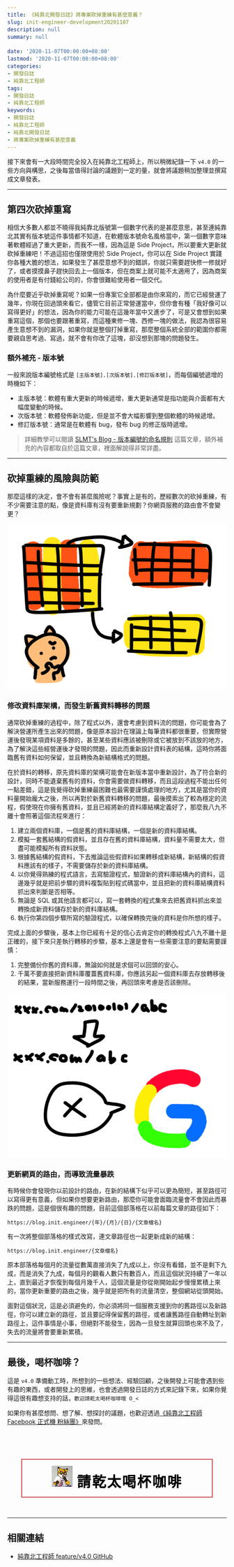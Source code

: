 ```yaml
---
title: 《純靠北開發日誌》將專案砍掉重練有甚麼意義？
slug: init-engineer-development20201107
description: null
summary: null

date: '2020-11-07T00:00:00+08:00'
lastmod: '2020-11-07T00:00:00+08:00'
categories:
- 開發日誌
- 純靠北工程師
tags:
- 開發日誌
- 純靠北工程師
keywords:
- 開發日誌
- 純靠北工程師
- 純靠北開發日誌
- 將專案砍掉重練有甚麼意義
---
```


接下來會有一大段時間完全投入在純靠北工程師上，所以稍微紀錄一下 `v4.0` 的一些方向與構思，之後每當值得討論的議題到一定的量，就會將議題稍加整理並撰寫成文章發表。

---
## 第四次砍掉重寫
相信大多數人都並不曉得我純靠北版號第一個數字代表的是甚麼意思，甚至連純靠北其實有版本號這件事情都不知道，在軟體版本號命名風格當中，第一個數字意味著軟體經過了重大更新，而我不一樣，因為這是 Side Project，所以要重大更新就砍掉重練吧！不過這招也僅限使用於 Side Project，你可以在 Side Project 實踐你各種大膽的想法，如果發生了甚麼意想不到的錯誤，你就只需要趕快修一修就好了，或者摸摸鼻子趕快回去上一個版本，但在商案上就可能不太適用了，因為商案的使用者是有付錢給公司的，你會很難給使用者一個交代。

為什麼要近乎砍掉重寫呢？如果一份專案它全部都是由你來寫的，而它已經營運了幾年，你現在回過頭來看它，儘管它目前正常營運當中，但你會有種「我好像可以寫得更好」的想法，因為你的能力可能在這幾年當中又進步了，可是又會想到如果重寫這個，那個也要跟著重寫，而這種東修一塊、西修一塊的做法，我認為很容易產生意想不到的漏洞，如果你就是整個打掉重寫，那麼整個系統全部的範圍你都需要親自思考過、寫過，就不會有你改了這塊，卻沒想到那塊的問題發生。

### 額外補充 - 版本號
一般來說版本編號格式是 `[主版本號].[次版本號].[修訂版本號]`，而每個編號遞增的時機如下：

- 主版本號：軟體有重大更新的時候遞增，重大更新通常是指功能與介面都有大幅度變動的時候。
- 次版本號：軟體發佈新功能，但是並不會大幅影響到整個軟體的時候遞增。
- 修訂版本號：通常是在軟體有 bug，發布 bug 的修正版時遞增。

> 詳細教學可以閱讀 [SLMT's Blog - 版本編號的命名規則](https://www.slmt.tw/blog/2015/07/19/version-number-naming-convention) 這篇文章，額外補充的內容都取自於這篇文章，裡面解說得非常詳盡。

---
## 砍掉重練的風險與防範
那麼這樣的決定，會不會有甚麼風險呢？事實上是有的，歷經數次的砍掉重練，有不少需要注意的點，像是資料庫有沒有要重新規劃？你網頁服務的路由會不會變更？

![1.png](1.png)
### 修改資料庫架構，而發生新舊資料轉移的問題
通常砍掉重練的過程中，除了程式以外，還會考慮到資料流的問題，你可能會為了解決營運所產生出來的問題，像是原本設計在理論上每筆資料都很重要，但實際營運後發現某項資料是多餘的，甚至某些資料應該被刪除或它被放到不該放的地方，為了解決這些經營運後才發現的問題，因此而重新設計資料表的結構，這時你將面臨舊有資料如何保留，並且轉換為新結構格式的問題。

在於資料的轉移，原先資料庫的架構可能會在新版本當中重新設計，為了符合新的設計，同時不能遺棄舊有的資料，你會需要做資料轉移，而且這段過程不能出任何一點差錯，這是我覺得砍掉重練最困難也最需要謹慎處理的地方，尤其是當你的資料量開始龐大之後，所以再對於新舊資料轉移的問題，最後摸索出了較為穩定的流程，假使現在你擁有舊資料，並且已經將新的資料庫結構定義好了，那麼我八九不離十會照著這個流程來進行：

1. 建立兩個資料庫，一個是舊的資料庫結構，一個是新的資料庫結構。
2. 模擬一套舊結構的假資料，並且存在舊的資料庫結構，資料量不需要太大，但盡可能模擬所有資料狀態。
3. 根據舊結構的假資料，下去推論這些假資料如果轉移成新結構，新結構的假資料應該有的樣子，不需要儲存於新的資料庫結構。
4. 以你覺得熟練的程式語言，去寫驗證程式，驗證新的資料庫結構內的資料，這邊幾乎就是把前步驟的資料複製貼到程式碼當中，並且把新的資料庫結構資料抓出來判斷是否相等。
5. 無論是 SQL 或其他語言都可以，寫一套轉換的程式集來去把舊資料抓出來並轉換成新資料儲存於新的資料庫結構。
6. 執行你第四個步驟所寫的驗證程式，以確保轉換完後的資料是你所想的樣子。

完成上面的步驟後，基本上你已經有十足的信心去肯定你的轉換程式八九不離十是正確的，接下來只差執行轉移的步驟，基本上還是會有一些需要注意的要點需要謹慎：

1. 完整備份你舊的資料庫，無論如何就是求個可以回頭的安心。
2. 千萬不要直接把新資料庫覆蓋舊資料庫，你應該另起一個資料庫去存放轉移後的結果，當新服務運行一段時間之後，再回頭來考慮是否該刪除。

![2.png](2.png)
### 更新網頁的路由，而導致流量暴跌
有時候你會發現你以前設計的路由，在新的結構下似乎可以更為簡短，甚至路徑可以寫得更有意義，但如果你想要更新路由，那麼你可能會面臨流量會不會因此而暴跌的問題，這是個很有趣的問題，目前這個部落格在以前每篇文章的路徑如下：

```
https://blog.init.engineer/{年}/{月}/{日}/{文章檔名}
```

有一次將整個部落格的樣式改寫，連文章路徑也一起更新成新的結構：

```
https://blog.init.engineer/{文章檔名}
```

原本部落格每個月的流量從數萬直接消失了九成以上，你沒有看錯，並不是剩下九成，而是消失了九成，每個月的觀看人數只有數百人，而且這個狀況持續了一年以上，直到最近才恢復到每個月幾千人，這個流量是你從剛開始起步慢慢累積上來的，當你更新重要的路由之後，幾乎就是把所有的流量清空，整個網站從頭開始。

面對這個狀況，這是必須避免的，你必須將同一個服務支援到你的舊路徑以及新路徑，你可以建立新的路徑，並且要記得保留舊的路徑，或者讓舊路徑自動轉址到新路徑上，這件事情是小事，但絕對不能發生，因為一旦發生就算回頭也來不及了，失去的流量將會要重新累積。

---
## 最後，喝杯咖啡？
這是 `v4.0` 準備動工時，所想到的一些想法、經驗回顧，之後開發上可能會遇到些有趣的東西，或者開發上的思維，也會透過開發日誌的方式來記錄下來，如果你覺得這很有趣想支持的話，`歡迎請乾太喝杯咖啡哦 O_<`

如果你有甚麼想問、想了解、想探討的議題，也歡迎透過[《純靠北工程師 Facebook 正式機 粉絲團》](https://www.facebook.com/init.kobeengineer)來發問。

<div style="padding: 2rem;">
    <style>
        a.animated-button:link, a.animated-button:visited {
            position: relative;
            display: block;
            margin: 30px auto 0;
            padding: 14px 15px;
            color: #000;
            font-size:14px;
            font-weight: bold;
            text-align: center;
            text-decoration: none;
            text-transform: uppercase;
            overflow: hidden;
            letter-spacing: .08em;
            border-radius: 0;
            text-shadow: 0 0 1px rgba(0, 0, 0, 0.2), 0 1px 0 rgba(0, 0, 0, 0.2);
            -webkit-transition: all 1s ease;
            -moz-transition: all 1s ease;
            -o-transition: all 1s ease;
            transition: all 1s ease;
        }
        a.animated-button:link:after, a.animated-button:visited:after {
            content: "";
            position: absolute;
            color: #fff;
            height: 0%;
            left: 50%;
            top: 50%;
            width: 150%;
            z-index: -1;
            -webkit-transition: all 0.75s ease 0s;
            -moz-transition: all 0.75s ease 0s;
            -o-transition: all 0.75s ease 0s;
            transition: all 0.75s ease 0s;
        }
        a.animated-button:link:hover, a.animated-button:visited:hover {
            color: #FFF;
            text-shadow: none;
        }
        a.animated-button:link:hover:after, a.animated-button:visited:hover:after {
            height: 450%;
        }
        a.animated-button:link, a.animated-button:visited {
            position: relative;
            display: block;
            margin: 30px auto 0;
            padding: 14px 15px;
            color: #000;
            font-size:14px;
            border-radius: 0;
            font-weight: bold;
            text-align: center;
            text-decoration: none;
            text-transform: uppercase;
            overflow: hidden;
            letter-spacing: .08em;
            text-shadow: 0 0 1px rgba(0, 0, 0, 0.2), 0 1px 0 rgba(0, 0, 0, 0.2);
            -webkit-transition: all 1s ease;
            -moz-transition: all 1s ease;
            -o-transition: all 1s ease;
            transition: all 1s ease;
        }
        a.animated-button.victoria-four {
            border: 2px solid #D24D57;
        }
        a.animated-button.victoria-four:after {
            background: #D24D57;
            opacity: .5;
            -moz-transform: translateY(-50%) translateX(-50%) rotate(90deg);
            -ms-transform: translateY(-50%) translateX(-50%) rotate(90deg);
            -webkit-transform: translateY(-50%) translateX(-50%) rotate(90deg);
            transform: translateY(-50%) translateX(-50%) rotate(90deg);
        }
        a.animated-button.victoria-four:hover:after {
            opacity: 1;
            height: 600% !important;
        }
    </style>
    <a href="https://cart.cashier.ecpay.com.tw/qp/jnb0" class="animated-button victoria-four" style="font-size: 2rem;" target="_blank">
        <img src="/assets/img/uploads/kantai235.jpg" style="width: 3rem;">
        請乾太喝杯咖啡
    </a>
</div>

---
## 相關連結
- [純靠北工程師 feature/v4.0 GitHub](https://github.com/init-engineer/init.engineer/tree/feature/v4.0)
